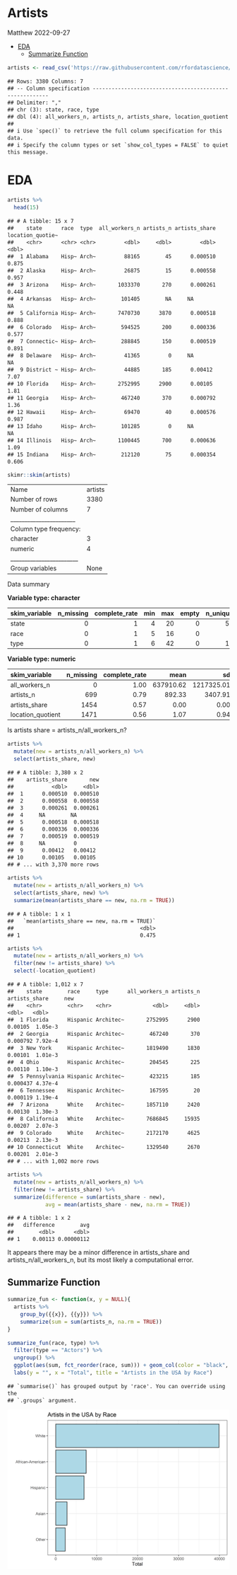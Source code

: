 Artists
================
Matthew
2022-09-27

-   <a href="#eda" id="toc-eda">EDA</a>
    -   <a href="#summarize-function" id="toc-summarize-function">Summarize
        Function</a>

``` r
artists <- read_csv('https://raw.githubusercontent.com/rfordatascience/tidytuesday/master/data/2022/2022-09-27/artists.csv')
```

    ## Rows: 3380 Columns: 7
    ## -- Column specification --------------------------------------------------------
    ## Delimiter: ","
    ## chr (3): state, race, type
    ## dbl (4): all_workers_n, artists_n, artists_share, location_quotient
    ## 
    ## i Use `spec()` to retrieve the full column specification for this data.
    ## i Specify the column types or set `show_col_types = FALSE` to quiet this message.

# EDA

``` r
artists %>% 
  head(15)
```

    ## # A tibble: 15 x 7
    ##    state      race  type  all_workers_n artists_n artists_share location_quotie~
    ##    <chr>      <chr> <chr>         <dbl>     <dbl>         <dbl>            <dbl>
    ##  1 Alabama    Hisp~ Arch~         88165        45      0.000510            0.875
    ##  2 Alaska     Hisp~ Arch~         26875        15      0.000558            0.957
    ##  3 Arizona    Hisp~ Arch~       1033370       270      0.000261            0.448
    ##  4 Arkansas   Hisp~ Arch~        101405        NA     NA                  NA    
    ##  5 California Hisp~ Arch~       7470730      3870      0.000518            0.888
    ##  6 Colorado   Hisp~ Arch~        594525       200      0.000336            0.577
    ##  7 Connectic~ Hisp~ Arch~        288845       150      0.000519            0.891
    ##  8 Delaware   Hisp~ Arch~         41365         0     NA                  NA    
    ##  9 District ~ Hisp~ Arch~         44885       185      0.00412             7.07 
    ## 10 Florida    Hisp~ Arch~       2752995      2900      0.00105             1.81 
    ## 11 Georgia    Hisp~ Arch~        467240       370      0.000792            1.36 
    ## 12 Hawaii     Hisp~ Arch~         69470        40      0.000576            0.987
    ## 13 Idaho      Hisp~ Arch~        101285         0     NA                  NA    
    ## 14 Illinois   Hisp~ Arch~       1100445       700      0.000636            1.09 
    ## 15 Indiana    Hisp~ Arch~        212120        75      0.000354            0.606

``` r
skimr::skim(artists)
```

|                                                  |         |
|:-------------------------------------------------|:--------|
| Name                                             | artists |
| Number of rows                                   | 3380    |
| Number of columns                                | 7       |
| \_\_\_\_\_\_\_\_\_\_\_\_\_\_\_\_\_\_\_\_\_\_\_   |         |
| Column type frequency:                           |         |
| character                                        | 3       |
| numeric                                          | 4       |
| \_\_\_\_\_\_\_\_\_\_\_\_\_\_\_\_\_\_\_\_\_\_\_\_ |         |
| Group variables                                  | None    |

Data summary

**Variable type: character**

| skim_variable | n_missing | complete_rate | min | max | empty | n_unique | whitespace |
|:--------------|----------:|--------------:|----:|----:|------:|---------:|-----------:|
| state         |         0 |             1 |   4 |  20 |     0 |       52 |          0 |
| race          |         0 |             1 |   5 |  16 |     0 |        5 |          0 |
| type          |         0 |             1 |   6 |  42 |     0 |       13 |          0 |

**Variable type: numeric**

| skim_variable     | n_missing | complete_rate |      mean |         sd |   p0 |      p25 |       p50 |       p75 |       p100 | hist  |
|:------------------|----------:|--------------:|----------:|-----------:|-----:|---------:|----------:|----------:|-----------:|:------|
| all_workers_n     |         0 |          1.00 | 637910.62 | 1217325.01 | 1335 | 40325.00 | 149612.50 | 627290.00 | 7686845.00 | ▇▁▁▁▁ |
| artists_n         |       699 |          0.79 |    892.33 |    3407.91 |    0 |     0.00 |    110.00 |    470.00 |   83575.00 | ▇▁▁▁▁ |
| artists_share     |      1454 |          0.57 |      0.00 |       0.00 |    0 |     0.00 |      0.00 |      0.00 |       0.02 | ▇▁▁▁▁ |
| location_quotient |      1471 |          0.56 |      1.07 |       0.94 |    0 |     0.61 |      0.86 |      1.19 |      15.63 | ▇▁▁▁▁ |

Is artists share = artists_n/all_workers_n?

``` r
artists %>% 
  mutate(new = artists_n/all_workers_n) %>% 
  select(artists_share, new)
```

    ## # A tibble: 3,380 x 2
    ##    artists_share       new
    ##            <dbl>     <dbl>
    ##  1      0.000510  0.000510
    ##  2      0.000558  0.000558
    ##  3      0.000261  0.000261
    ##  4     NA        NA       
    ##  5      0.000518  0.000518
    ##  6      0.000336  0.000336
    ##  7      0.000519  0.000519
    ##  8     NA         0       
    ##  9      0.00412   0.00412 
    ## 10      0.00105   0.00105 
    ## # ... with 3,370 more rows

``` r
artists %>% 
  mutate(new = artists_n/all_workers_n) %>% 
  select(artists_share, new) %>% 
  summarize(mean(artists_share == new, na.rm = TRUE))
```

    ## # A tibble: 1 x 1
    ##   `mean(artists_share == new, na.rm = TRUE)`
    ##                                        <dbl>
    ## 1                                      0.475

``` r
artists %>% 
  mutate(new = artists_n/all_workers_n) %>% 
  filter(new != artists_share) %>% 
  select(-location_quotient)
```

    ## # A tibble: 1,012 x 7
    ##    state        race     type      all_workers_n artists_n artists_share     new
    ##    <chr>        <chr>    <chr>             <dbl>     <dbl>         <dbl>   <dbl>
    ##  1 Florida      Hispanic Architec~       2752995      2900      0.00105  1.05e-3
    ##  2 Georgia      Hispanic Architec~        467240       370      0.000792 7.92e-4
    ##  3 New York     Hispanic Architec~       1819490      1830      0.00101  1.01e-3
    ##  4 Ohio         Hispanic Architec~        204545       225      0.00110  1.10e-3
    ##  5 Pennsylvania Hispanic Architec~        423215       185      0.000437 4.37e-4
    ##  6 Tennessee    Hispanic Architec~        167595        20      0.000119 1.19e-4
    ##  7 Arizona      White    Architec~       1857110      2420      0.00130  1.30e-3
    ##  8 California   White    Architec~       7686845     15935      0.00207  2.07e-3
    ##  9 Colorado     White    Architec~       2172170      4625      0.00213  2.13e-3
    ## 10 Connecticut  White    Architec~       1329540      2670      0.00201  2.01e-3
    ## # ... with 1,002 more rows

``` r
artists %>% 
  mutate(new = artists_n/all_workers_n) %>% 
  filter(new != artists_share) %>% 
  summarize(difference = sum(artists_share - new),
            avg = mean(artists_share - new, na.rm = TRUE))
```

    ## # A tibble: 1 x 2
    ##   difference        avg
    ##        <dbl>      <dbl>
    ## 1    0.00113 0.00000112

It appears there may be a minor difference in artists_share and
artists_n/all_workers_n, but its most likely a computational error.

## Summarize Function

``` r
summarize_fun <- function(x, y = NULL){
  artists %>% 
    group_by({{x}}, {{y}}) %>% 
    summarize(sum = sum(artists_n, na.rm = TRUE))
}
```

``` r
summarize_fun(race, type) %>% 
  filter(type == "Actors") %>% 
  ungroup() %>% 
  ggplot(aes(sum, fct_reorder(race, sum))) + geom_col(color = "black", fill = "lightblue") +
  labs(y = "", x = "Total", title = "Artists in the USA by Race")
```

    ## `summarise()` has grouped output by 'race'. You can override using the
    ## `.groups` argument.

![](Artists_files/figure-gfm/unnamed-chunk-6-1.png)<!-- -->
